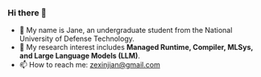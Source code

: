 ### Hi there 👋

- 🔭 My name is Jane, an undergraduate student from the National University of Defense Technology.
- 👀 My research interest includes **Managed Runtime, Compiler, MLSys, and Large Language Models (LLM)**.
- 📫 How to reach me: <a href="">zexinjian@gmail.com</a>
